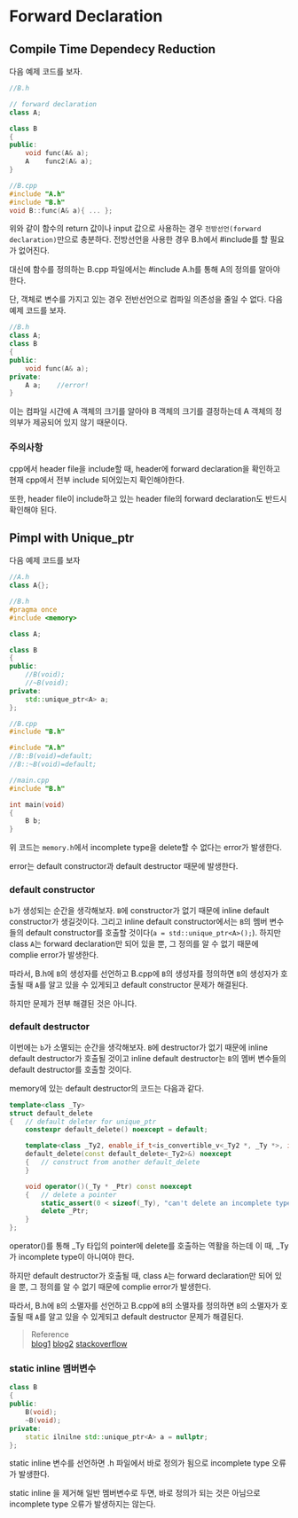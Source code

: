 # Forward Declaration
## Compile Time Dependecy Reduction
다음 예제 코드를 보자.
```cpp
//B.h

// forward declaration
class A;

class B
{
public:
    void func(A& a);
    A    func2(A& a);
}

//B.cpp
#include "A.h"
#include "B.h"
void B::func(A& a){ ... };
```
위와 같이 함수의 return 값이나 input 값으로 사용하는 경우 `전방선언(forward declaration)`만으로 충분하다. 전방선언을 사용한 경우 B.h에서 #include를 할 필요가 없어진다.

대신에 함수를 정의하는 B.cpp 파일에서는 #include A.h를 통해 A의 정의를 알아야 한다.

단, 객체로 변수를 가지고 있는 경우 전반선언으로 컴파일 의존성을 줄일 수 없다. 다음 예제 코드를 보자.
```cpp
//B.h
class A;
class B
{
public:
    void func(A& a);
private:
    A a;    //error!
}
```

이는 컴파일 시간에 A 객체의 크기를 알아야 B 객체의 크기를 결정하는데 A 객체의 정의부가 제공되어 있지 않기 때문이다.

### 주의사항
cpp에서 header file을 include할 때, header에 forward declaration을 확인하고 현재 cpp에서 전부 include 되어있는지 확인해야한다.

또한, header file이 include하고 있는 header file의 forward declaration도 반드시 확인해야 된다.

## Pimpl with Unique_ptr
다음 예제 코드를 보자
```cpp
//A.h
class A{};

//B.h
#pragma once
#include <memory>

class A;

class B
{	
public:
    //B(void);
    //~B(void);
private:
	std::unique_ptr<A> a;
};

//B.cpp
#include "B.h"

#include "A.h"
//B::B(void)=default;
//B::~B(void)=default;

//main.cpp
#include "B.h"

int main(void)
{
	B b;
}
```

위 코드는 `memory.h`에서 incomplete type을 delete할 수 없다는 error가 발생한다.

error는 default constructor과 default destructor 때문에 발생한다.

### default constructor
`b`가 생성되는 순간을 생각해보자. `B`에 constructor가 없기 때문에 inline default constructor가 생길것이다. 그리고 inline default constructor에서는 `B`의 멤버 변수들의 default constructor를 호출할 것이다(`a = std::unique_ptr<A>();`). 하지만 class `A`는 forward declaration만 되어 있을 뿐, 그 정의를 알 수 없기 때문에 complie error가 발생한다.

따라서, B.h에 `B`의 생성자를 선언하고 B.cpp에 `B`의 생성자를 정의하면 `B`의 생성자가 호출될 때 `A`를 알고 있을 수 있게되고 default constructor 문제가 해결된다.

하지만 문제가 전부 해결된 것은 아니다.

### default destructor
이번에는 `b`가 소멸되는 순간을 생각해보자. `B`에 destructor가 없기 때문에 inline default destructor가 호출될 것이고 inline default destructor는 `B`의 멤버 변수들의 default destructor를 호출할 것이다.

memory에 있는 default destructor의 코드는 다음과 같다.
``` cpp
template<class _Ty>
struct default_delete
{	// default deleter for unique_ptr
	constexpr default_delete() noexcept = default;

	template<class _Ty2, enable_if_t<is_convertible_v<_Ty2 *, _Ty *>, int> = 0>
	default_delete(const default_delete<_Ty2>&) noexcept
	{	// construct from another default_delete
	}

	void operator()(_Ty * _Ptr) const noexcept
	{	// delete a pointer
		static_assert(0 < sizeof(_Ty), "can't delete an incomplete type");
		delete _Ptr;
	}
};
```

operator()를 통해 _Ty 타입의 pointer에 delete를 호출하는 역활을 하는데 이 때, _Ty가 incomplete type이 아니여야 한다.

하지만 default destructor가 호출될 때, class `A`는 forward declaration만 되어 있을 뿐, 그 정의를 알 수 없기 때문에 complie error가 발생한다.

따라서, B.h에 `B`의 소멸자를 선언하고 B.cpp에 `B`의 소멸자를 정의하면 `B`의 소멸자가 호출될 때 `A`를 알고 있을 수 있게되고 default destructor 문제가 해결된다.

> Reference  
> [blog1](https://ozt88.tistory.com/32)
> [blog2](https://gomgomi.tistory.com/5)
> [stackoverflow](https://stackoverflow.com/questions/42416776/pimpl-with-unique-ptr-why-do-i-have-to-move-definition-of-constructor-of-inter)

### static inline 멤버변수
```cpp
class B
{	
public:
    B(void);
    ~B(void);
private:
	static ilnilne std::unique_ptr<A> a = nullptr;
};
```

static inline 변수를 선언하면 .h 파일에서 바로 정의가 됨으로 incomplete type 오류가 발생한다.

static inline 을 제거해 일반 멤버변수로 두면, 바로 정의가 되는 것은 아님으로 incomplete type 오류가 발생하지는 않는다.
